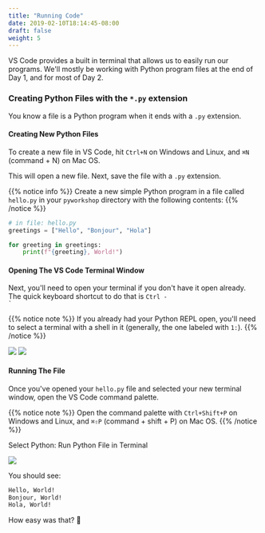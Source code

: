 ```yaml
---
title: "Running Code"
date: 2019-02-10T18:14:45-08:00
draft: false
weight: 5
---
```


VS Code provides a built in terminal that allows us to easily run our programs. We'll mostly be working with Python program files at the end of Day 1, and for most of Day 2.

### Creating Python Files with the `*.py` extension

You know a file is a Python program when it ends with a `.py` extension.

#### Creating New Python Files

To create a new file in VS Code, hit `Ctrl+N` on Windows and Linux, and `⌘N` (command + N) on Mac OS.

This will open a new file. Next, save the file with a `.py` extension.

{{% notice info %}}
Create a new simple Python program in a file called `hello.py` in your `pyworkshop` directory with the following contents:
{{% /notice %}}

```python
# in file: hello.py
greetings = ["Hello", "Bonjour", "Hola"]

for greeting in greetings:
    print(f"{greeting}, World!")
```

#### Opening The VS Code Terminal Window

Next, you'll need to open your terminal if you don't have it open already. The quick keyboard shortcut to do that is <code>Ctrl - &#96;</code>

{{% notice note %}}
If you already had your Python REPL open, you'll need to select a terminal with a shell in it (generally, the one labeled with `1:`).
{{% /notice %}}

![](/02-introduction-to-python/175-running-code/images/terminal-drop-down.png)
![](/02-introduction-to-python/175-running-code/images/terminal-drop-down-select.png)

#### Running The File

Once you've opened your `hello.py` file and selected your new terminal window, open the VS Code command palette.

{{% notice note %}}
Open the command palette with `Ctrl+Shift+P` on Windows and Linux, and `⌘⇧P` (command + shift + P) on Mac OS.
{{% /notice %}}

Select Python: Run Python File in Terminal

![](/02-introduction-to-python/175-running-code/images/vs-code-run-file-command-palette.png)

You should see:

```bash
Hello, World!
Bonjour, World!
Hola, World!
```

How easy was that? 🎉